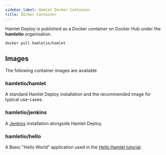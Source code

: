 ```yaml
---
sidebar_label: Hamlet Docker Container
title: Docker Container
---
```

Hamlet Deploy is published as a Docker container on Docker Hub under the **hamletio** organisation.

```bash
docker pull hamletio/hamlet
```

## Images

The following container images are available

### hamletio/hamlet

A standard Hamlet Deploy installation and the recommended image for typical use-cases.

### hamletio/jenkins

A [Jenkins](https://www.jenkins.io) installation alongside Hamlet Deploy.

### hamletio/hello

A Basic "Hello World" application used in the [Hello Hamlet tutorial](../../hello/hamlet).
